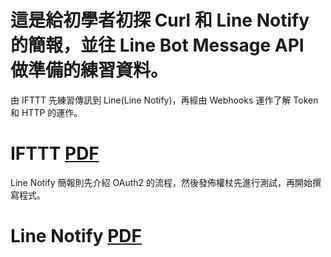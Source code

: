 # 這是給初學者初探 Curl 和 Line Notify 的簡報，並往 Line Bot Message API 做準備的練習資料。

由 IFTTT 先練習傳訊到 Line(Line Notify)，再經由 Webhooks 運作了解 Token 和 HTTP 的運作。
# IFTTT <a href=https://github.com/JackTzou/Docs/blob/master/IFTTT.pdf>PDF</a>

Line Notify 簡報則先介紹 OAuth2 的流程，然後發佈權杖先進行測試，再開始撰寫程式。
# Line Notify <a href=https://github.com/JackTzou/Docs/blob/master/GAS2LineNofity.pdf>PDF</a>
